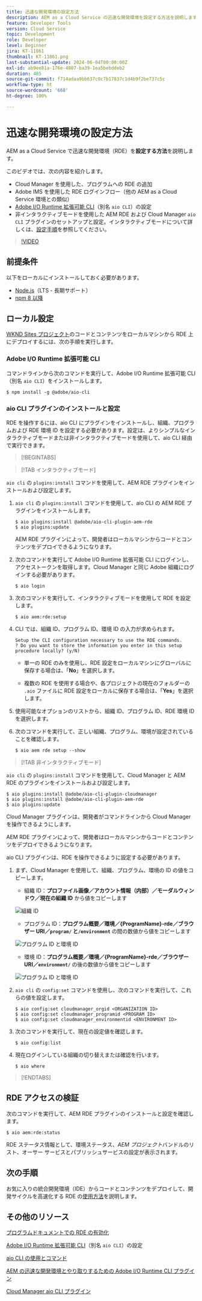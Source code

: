 ```yaml
---
title: 迅速な開発環境の設定方法
description: AEM as a Cloud Service の迅速な開発環境を設定する方法を説明します。
feature: Developer Tools
version: Cloud Service
topic: Development
role: Developer
level: Beginner
jira: KT-11861
thumbnail: KT-11861.png
last-substantial-update: 2024-06-04T00:00:00Z
exl-id: ab9ee81a-176e-4807-ba39-1ea5bebddeb2
duration: 485
source-git-commit: f714adaa9bb637c0c7b17837c1d4b9f2be737c5c
workflow-type: ht
source-wordcount: '668'
ht-degree: 100%

---
```


# 迅速な開発環境の設定方法

AEM as a Cloud Service で迅速な開発環境（RDE）を&#x200B;**設定する方法**&#x200B;を説明します。

このビデオでは、次の内容を紹介します。

- Cloud Manager を使用した、プログラムへの RDE の追加
- Adobe IMS を使用した RDE ログインフロー（他の AEM as a Cloud Service 環境との類似）
- [Adobe I/O Runtime 拡張可能 CLI](https://developer.adobe.com/runtime/docs/guides/tools/cli_install/)（別名 `aio CLI`）の設定
- 非インタラクティブモードを使用した AEM RDE および Cloud Manager `aio CLI` プラグインのセットアップと設定。インタラクティブモードについて詳しくは、[設定手順](#setup-the-aem-rde-plugin)を参照してください。

>[!VIDEO](https://video.tv.adobe.com/v/3415490?quality=12&learn=on)

## 前提条件

以下をローカルにインストールしておく必要があります。

- [Node.js](https://nodejs.org/ja/)（LTS - 長期サポート）
- [npm 8 以降](https://docs.npmjs.com/)

## ローカル設定

[WKND Sites プロジェクト](https://github.com/adobe/aem-guides-wknd#aem-wknd-sites-project)のコードとコンテンツをローカルマシンから RDE 上にデプロイするには、次の手順を実行します。

### Adobe I/O Runtime 拡張可能 CLI

コマンドラインから次のコマンドを実行して、Adobe I/O Runtime 拡張可能 CLI（別名 `aio CLI`）をインストールします。

```shell
$ npm install -g @adobe/aio-cli
```

### aio CLI プラグインのインストールと設定

RDE を操作するには、aio CLI にプラグインをインストールし、組織、プログラムおよび RDE 環境 ID を設定する必要があります。設定は、よりシンプルなインタラクティブモードまたは非インタラクティブモードを使用して、aio CLI 経由で実行できます。

>[!BEGINTABS]

>[!TAB インタラクティブモード]

`aio cli` の `plugins:install` コマンドを使用して、AEM RDE プラグインをインストールおよび設定します。

1. `aio cli` の `plugins:install` コマンドを使用して、aio CLI の AEM RDE プラグインをインストールします。

   ```shell
   $ aio plugins:install @adobe/aio-cli-plugin-aem-rde    
   $ aio plugins:update
   ```

   AEM RDE プラグインによって、開発者はローカルマシンからコードとコンテンツをデプロイできるようになります。

2. 次のコマンドを実行して Adobe I/O Runtime 拡張可能 CLI にログインし、アクセストークンを取得します。Cloud Manager と同じ Adobe 組織にログインする必要があります。

   ```shell
   $ aio login
   ```

3. 次のコマンドを実行して、インタラクティブモードを使用して RDE を設定します。

   ```shell
   $ aio aem:rde:setup
   ```

4. CLI では、組織 ID、プログラム ID、環境 ID の入力が求められます。

   ```shell
   Setup the CLI configuration necessary to use the RDE commands.
   ? Do you want to store the information you enter in this setup procedure locally? (y/N)
   ```

   - 単一の RDE のみを使用し、RDE 設定をローカルマシンにグローバルに保存する場合は、「__No__」を選択します。

   - 複数の RDE を使用する場合や、各プロジェクトの現在のフォルダーの `.aio` ファイルに RDE 設定をローカルに保存する場合は、「__Yes__」を選択します。

5. 使用可能なオプションのリストから、組織 ID、プログラム ID、RDE 環境 ID を選択します。

6. 次のコマンドを実行して、正しい組織、プログラム、環境が設定されていることを確認します。

   ```shell
   $ aio aem rde setup --show
   ```

>[!TAB 非インタラクティブモード]

`aio cli` の `plugins:install` コマンドを使用して、Cloud Manager と AEM RDE のプラグインをインストールおよび設定します。

```shell
$ aio plugins:install @adobe/aio-cli-plugin-cloudmanager
$ aio plugins:install @adobe/aio-cli-plugin-aem-rde
$ aio plugins:update
```

Cloud Manager プラグインは、開発者がコマンドラインから Cloud Manager を操作できるようにします。

AEM RDE プラグインによって、開発者はローカルマシンからコードとコンテンツをデプロイできるようになります。

aio CLI プラグインは、RDE を操作できるように設定する必要があります。

1. まず、Cloud Manager を使用して、組織、プログラム、環境の ID の値をコピーします。

   - 組織 ID：**プロファイル画像／アカウント情報（内部）／モーダルウィンドウ／現在の組織 ID** から値をコピーします

   ![組織 ID](./assets/Org-ID.png)

   - プログラム ID：**プログラム概要／環境／{ProgramName}-rde／ブラウザー URI／`program/` と`/environment`** の間の数値から値をコピーします

   ![プログラム ID と環境 ID](./assets/Program-Environment-Id.png)

   - 環境 ID：**プログラム概要／環境／{ProgramName}-rde／ブラウザー URI／`environment/`** の後の数値から値をコピーします

   ![プログラム ID と環境 ID](./assets/Program-Environment-Id.png)

1. `aio cli` の `config:set` コマンドを使用し、次のコマンドを実行して、これらの値を設定します。

   ```shell
   $ aio config:set cloudmanager_orgid <ORGANIZATION ID>
   $ aio config:set cloudmanager_programid <PROGRAM ID>
   $ aio config:set cloudmanager_environmentid <ENVIRONMENT ID>
   ```

1. 次のコマンドを実行して、現在の設定値を確認します。

   ```shell
   $ aio config:list
   ```

1. 現在ログインしている組織の切り替えまたは確認を行います。

   ```shell
   $ aio where
   ```

>[!ENDTABS]

## RDE アクセスの検証

次のコマンドを実行して、AEM RDE プラグインのインストールと設定を確認します。

```shell
$ aio aem:rde:status
```

RDE ステータス情報として、環境ステータス、_AEM プロジェクト_&#x200B;バンドルのリスト、オーサー サービスとパブリッシュサービスの設定が表示されます。

## 次の手順

お気に入りの統合開発環境（IDE）からコードとコンテンツをデプロイして、開発サイクルを高速化する RDE の[使用方法](./how-to-use.md)を説明します。


## その他のリソース

[プログラムドキュメントでの RDE の有効化](https://experienceleague.adobe.com/docs/experience-manager-cloud-service/content/implementing/developing/rapid-development-environments.html?lang=ja#enabling-rde-in-a-program)

[Adobe I/O Runtime 拡張可能 CLI](https://developer.adobe.com/runtime/docs/guides/tools/cli_install/)（別名 `aio CLI`）の設定

[aio CLI の使用とコマンド](https://github.com/adobe/aio-cli#usage)

[AEM の迅速な開発環境とやり取りするための Adobe I/O Runtime CLI プラグイン](https://github.com/adobe/aio-cli-plugin-aem-rde#aio-cli-plugin-aem-rde)

[Cloud Manager aio CLI プラグイン](https://github.com/adobe/aio-cli-plugin-cloudmanager)
